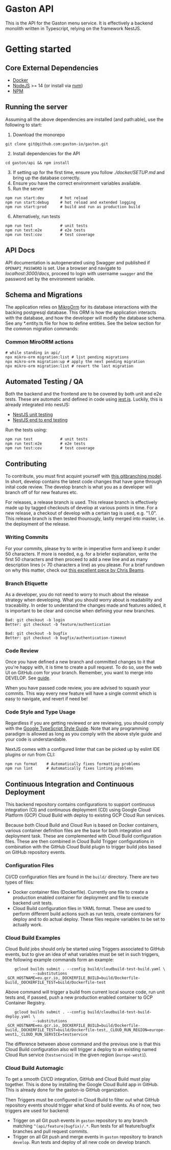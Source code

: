 # Gaston API

This is the API for the Gaston menu service. It is effectively a backend monolith written in Typescript, relying on the framework NestJS.

# Getting started

## Core External Dependencies

- [Docker](https://www.docker.com/)
- [NodeJS](https://nodejs.org/en/) >= 14 (or install via [nvm](https://github.com/nvm-sh/nvm))
- [NPM](https://www.npmjs.com/)

## Running the server

Assuming all the above dependencies are installed (and path:able), use the following to start:

1. Download the monorepo
```console
git clone git@github.com:gaston-io/gaston.git
```
2. Install dependencies for the API       
```console
cd gaston/api && npm install
```
3. If setting up for the first time, ensure you follow *./docker/SETUP.md* and bring up the database correctly.
4. Ensure you have the correct environment variables available.
5. Run the server
```console
npm run start:dev       # hot reload
npm run start:debug     # hot reload and extended logging
npm run start:prod      # build and run as production build 
```
6. Alternatively, run tests
```console
npm run test            # unit tests
npm run test:e2e        # e2e tests
npm run test:cov        # test coverage
```
## API Docs
API documentation is autogenerated using Swagger and published if `OPENAPI_PASSWORD` is set. Use a browser and navigate to *localhost:3000/docs*, proceed to login with username `swagger` and the password set by the environment variable.

## Schema and Migrations
The application relies on [MikroOrm](https://mikro-orm.io/) for its database interactions with the backing postgresql database. This ORM is how the application interacts with the database, and how the developer will modify the database schema. See any *.entity.ts file for how to define entities. See the below section for the common migration commands:

### Common MiroORM actions
```console
# while standing in api/
npx mikro-orm migration:list # list pending migrations
npx mikro-orm migration:up # apply the next pending migration
npx mikro-orm migration:list # revert the last migration
```

## Automated Testing / QA

Both the backend and the frontend are to be covered by both unit and e2e tests. These are automatic and defined in code using [jest.js](https://jestjs.io/). Luckily, this is already integrated into nestJS:

- [NestJS unit testing](https://docs.nestjs.com/fundamentals/testing#unit-testing)
- [NestJS end to end testing](https://docs.nestjs.com/fundamentals/testing#end-to-end-testing)

Run the tests using:
```console
npm run test            # unit tests
npm run test:e2e        # e2e tests
npm run test:cov        # test coverage
```

## Contributing

To contribute, you must first acquint yourself with [this gitbranching model](https://nvie.com/posts/a-successful-git-branching-model). In short, develop contains the latest code changes that have gone through inital code review. The develop branch is what you as a developer will branch off of for new features etc.

For releases, a release branch is used. This release branch is effectively made up by tagged checkouts of develop at various points in time. For a new release, a checkout of develop with a certain tag is used, e.g. "1.0". This release branch is then tested thourougly, lastly merged into master, i.e. the deployment of the release.

### Writing Commits

For your commits, please try to write in imperative form and keep it under 50 characters. If more is needed, e.g. for a briefer explanation, write the first 50 characters and then proceed to add a new line and as many description lines (< 70 characters a line) as you please. For a brief rundown on why this matter, check out [this excellent piece by Chris Beams](https://chris.beams.io/posts/git-commit/).

### Branch Etiquette

As a developer, you do not need to worry to much about the release strategy when developing. What you should worry about is readability and traceability. In order to understand the changes made and features added, it is important to be clear and concise when defining your new branches.

    Bad: git checkout -b login
    Better: git checkout -b feature/authentication

    Bad: git checkout -b bugfix
    Better: git checkout -b bugfix/authentication-timeout

### Code Review

Once you have defined a new branch and committed changes to it that you're happy with, it is time to create a pull request. To do so, use the web UI on GitHub.com for your branch. Remember, you want to merge into DEVELOP. See [guide](https://docs.github.com/en/github/collaborating-with-issues-and-pull-requests/proposing-changes-to-your-work-with-pull-requests/creating-a-pull-request).

When you have passed code review, you are advised to squash your commits. This way every new feature will have a single commit which is easy to navigate, and revert if need be!

### Code Style and Type Usage

Regardless if you are getting reviewed or are reviewing, you should comply with the [Google TypeScript Style Guide](https://google.github.io/styleguide/tsguide.html). Note that any programming paradigm is allowed as long as you comply with the above style guide and your code is understandable.

NextJS comes with a configured linter that can be picked up by eslint IDE plugins or run from CLI:

```console
npm run format    # Automatically fixes formatting problems
npm run lint      # Automatically fixes linting problems
```
## Continuous Integration and Continuous Deployment

This backend repository contains configurations to support continuous integration (CI) and continuous deployment (CD) using Google Cloud Platform (GCP) Cloud Build with deploy to existing GCP Cloud Run services.

Because both Cloud Build and Cloud Run is based on Docker containers, various container definition files are the base for both integration and deployment task. These are complemented with Cloud Build configuration files. These are then combined in Cloud Build Trigger configurations in combination with the GitHub Cloud Build plugin to trigger build jobs based on GitHub repository events.

### Configuration Files

CI/CD configuration files are found in the `build/` directory. There are two types of files:

- Docker container files (Dockerfile). Currently one file to create a production enabled container for deployment and file to execute backend unit tests.
- Cloud Build configuration files in YAML format. These are used to perform different build actions such as run tests, create containers for deploy and to do actual deploy. These files require variables to be set to actually work.

### Cloud Build Examples

Cloud Build jobs should only be started using Triggers associated to GitHub events, but to give an idea of what variables must be set in such triggers, the following example commands form an example:

        gcloud builds submit . --config build/cloudbuild-test-build.yaml \
                --substitutions _GCR_HOSTNAME=eu.gcr.io,_DOCKERFILE_BUILD=build/Dockerfile-build,_DOCKERFILE_TEST=build/Dockerfile-test

Above command will trigger a build from current local source code, run unit tests and, if passed, push a new production enabled container to GCP Container Registry.

        gcloud builds submit . --config build/cloudbuild-test-build-deploy.yaml \
                --substitutions _GCR_HOSTNAME=eu.gcr.io,_DOCKERFILE_BUILD=build/Dockerfile-build,_DOCKERFILE_TEST=build/Dockerfile-test,_CLOUD_RUN_REGION=europe-west1,_CLOUD_RUN_SERVICE=testservice

The difference between above command and the previous one is that this Cloud Build configuration also will trigger a deploy to an existing named Cloud Run service (`testservice`) in the given region (`europe-west1`).

### Cloud Build Automagic

To get a smooth CI/CD integration, GitHub and Cloud Build must play together. This is done by installing the Google Cloud Build app in GitHub. This is already done for the gaston-io GitHub organization.

Then Triggers must be configured in Cloud Build to filter out what GitHub repository events should trigger what kind of build events. As of now, two triggers are used for backend:

- Trigger on all Git push events in `gaston` repository to any branch matching `^(api/feature|bugfix)/.*`. Run tests for all feature/bugfix branches and pull request commits.
- Trigger on all Git push and merge events in `gaston` repository to branch `develop`. Run tests and deploy of all new code on develop branch.